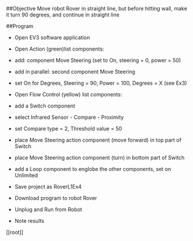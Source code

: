 ##Objective
Move robot Rover in straight line, but before hitting wall,
make it turn 90 degrees, and continue in straight line

##Program

- Open EV3 software application
- Open Action (green)list components:
- add: component Move Steering (set to On, steering = 0, power = 50)
- add in parallel: second component Move Steering
- set On for Degrees, Steering = 90, Power = 100, Degrees = X (see Ex3)

- Open Flow Control (yellow) list components:
- add a Switch component
- select Infrared Sensor - Compare - Proximity
- set Compare type = 2, Threshold value = 50
- place Move Steering action component (move forward) in top part of Switch
- place Move Steering action component (turn) in bottom part of Switch

- add a Loop component to englobe the other components, set on Unlimited

- Save project as RoverL1Ex4
- Download program to robot Rover
- Unplug and Run from Robot
- Note results



[[root]]